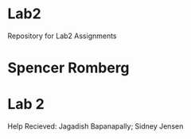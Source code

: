 # Lab2
Repository for Lab2 Assignments
# Spencer Romberg
# Lab 2
Help Recieved: Jagadish Bapanapally; Sidney Jensen
